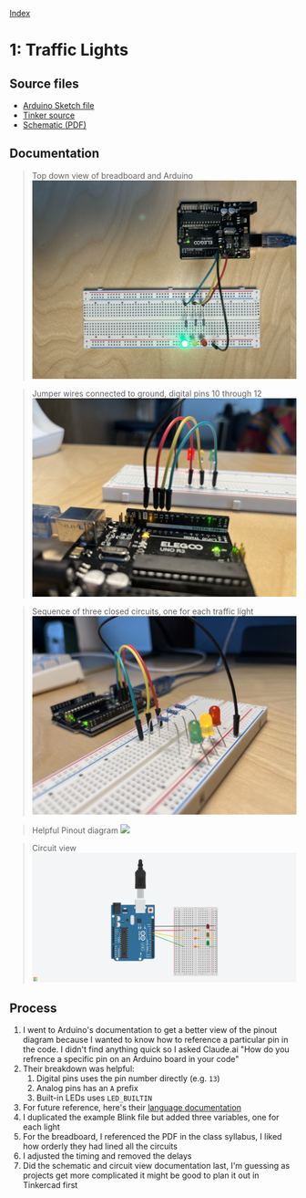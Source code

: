 [Index](index.html)

# 1: Traffic Lights

## Source files
* [Arduino Sketch file](./source-files/01_traffic_light/01_traffic_light.ino)
* [Tinker source](https://www.tinkercad.com/things/753FnYBbkBY-01-traffic-light/editel?returnTo=https%3A%2F%2Fwww.tinkercad.com%2Fdashboard%2Fdesigns%2Fcircuits&sharecode=ZMm7zYvMayxsUarfw0B2N4YVmkvtIUCHHYaLj04mImo)
* [Schematic (PDF)](./source-files/01-schedmatic.pdf)

## Documentation
> Top down view of breadboard and Arduino
![](./assets/01-00001.jpg)

> Jumper wires connected to ground, digital pins 10 through 12
![](./assets/01-00002.jpg)

> Sequence of three closed circuits, one for each traffic light
![](./assets/01-00003.jpg)

> Helpful Pinout diagram
![](https://content.arduino.cc/assets/A000066-pinout.png)

> Circuit view
![](./source-files/01_traffic_light/01-circuit-view.png)

## Process

1. I went to Arduino's documentation to get a better view of the pinout diagram because I wanted to know how to reference a particular pin in the code. I didn't find anything quick so I asked Claude.ai "How do you refrence a specific pin on an Arduino board in your code"
2. Their breakdown was helpful:
   1. Digital pins uses the pin number directly (e.g. `13`)
   2. Analog pins has an `A` prefix
   3. Built-in LEDs uses `LED_BUILTIN`
3. For future reference, here's their [language documentation](https://docs.arduino.cc/language-reference/)
4. I duplicated the example Blink file but added three variables, one for each light
5. For the breadboard, I referenced the PDF in the class syllabus, I liked how orderly they had lined all the circuits
6. I adjusted the timing and removed the delays
7. Did the schematic and circuit view documentation last, I'm guessing as projects get more complicated it might be good to plan it out in Tinkercad first